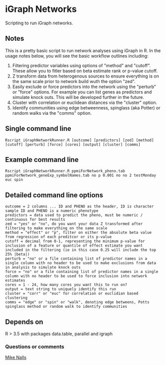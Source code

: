 # iGraph Networks
Scripting to run iGraph networks.

## Notes
This is a pretty basic script to run network analyses using iGraph in R.
In the usage notes below, you will see the basic workflow outlines including:
1. Filtering predictor variables using options of "method" and "cutoff".
  These allow you to fitler based on beta estimate rank or p-value cutoff.
2. Z transform data from heterogenous sources to ensure everything is on the same scale prior to network build wuth the option "zed".
3. Easily exclude or force predictors into the network using the "perturb" or "force" options. For example you can list genes as predictors and simulate knock outs. This will be developed further in the future.
4. Cluster with correlation or euclidean distances via the "cluster" option.
5. Identify communities using edge betweenness, spinglass (aka Potter) or random walks via the "comms" option.

## Single command line
```
Rscript iGraphNetworkRunner.R [outcome] [predictors] [zed] [method] [cutoff] [perturb] [force] [cores] [output] [cluster] [comms]
```

## Example command line
```
Rscript iGraphNetworkRunner.R ppmiForNetwork_pheno.tab ppmiForNetwork_geneExp_symbolNames.tab no p 0.001 no no 2 testMonday euc spin
```

## Detailed command line options
```
outcome = 2 columns ... ID and PHENO as the header, ID is character sample ID and PHENO is a numeric phenotype
predictors = data used to predict the pheno, must be numeric / continuous for best results
zed = "yes" or "no", do you want your data Z transformed after filtering to make everything on the same scale
method = "effect" or "p", filter on either the absolute beta value from regression of each preditcor or its p-value
cutoff = decimal from 0-1, representing the minimum p-value for inclusion of a feature or quantile of effect estimate you want included in the filtering (ie in this case 0.25 will include the top 25% |beta|)
perturb = "no" or a file containing list of predictor names in a single column with no header to be used to make exclusions from data in analysis to simulate knock outs
force = "no" or a file containing list of predictor names in a single column with no header to be used to force inclusion into network estimates
cores = 1 - 24, how many cores you want this to run on?
output = text string to uniquely identify this run
cluster = "corr" or "euc" for correlation or euclidian based clustering
comms = "edge" or "spin" or "walk", denoting edge betweens, Potts spinglass method or random walk to identify communities
```

## Depends on
R > 3.5 with packages data.table, parallel and igraph

### Questions or comments
[Mike Nalls](mike@datatecnica.com)
